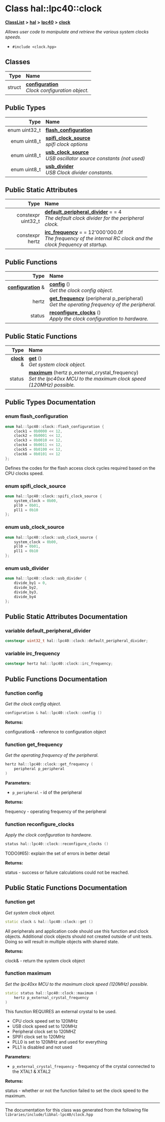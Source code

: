

# Class hal::lpc40::clock



[**ClassList**](annotated.md) **>** [**hal**](namespacehal.md) **>** [**lpc40**](namespacehal_1_1lpc40.md) **>** [**clock**](classhal_1_1lpc40_1_1clock.md)



_Allows user code to manipulate and retrieve the various system clocks speeds._ 

* `#include <clock.hpp>`















## Classes

| Type | Name |
| ---: | :--- |
| struct | [**configuration**](structhal_1_1lpc40_1_1clock_1_1configuration.md) <br>_Clock configuration object._  |


## Public Types

| Type | Name |
| ---: | :--- |
| enum uint32\_t | [**flash\_configuration**](#enum-flash_configuration)  <br> |
| enum uint8\_t | [**spifi\_clock\_source**](#enum-spifi_clock_source)  <br>_spifi clock options_  |
| enum uint8\_t | [**usb\_clock\_source**](#enum-usb_clock_source)  <br>_USB oscillator source constants (not used)_  |
| enum uint8\_t | [**usb\_divider**](#enum-usb_divider)  <br>_USB Clock divider constants._  |






## Public Static Attributes

| Type | Name |
| ---: | :--- |
|  constexpr uint32\_t | [**default\_peripheral\_divider**](#variable-default_peripheral_divider)   = = 4<br>_The default clock divider for the peripheral clock._  |
|  constexpr hertz | [**irc\_frequency**](#variable-irc_frequency)   = = 12'000'000.0f<br>_The frequency of the internal RC clock and the clock frequency at startup._  |














## Public Functions

| Type | Name |
| ---: | :--- |
|  [**configuration**](structhal_1_1lpc40_1_1clock_1_1configuration.md) & | [**config**](#function-config) () <br>_Get the clock config object._  |
|  hertz | [**get\_frequency**](#function-get_frequency) (peripheral p\_peripheral) <br>_Get the operating frequency of the peripheral._  |
|  status | [**reconfigure\_clocks**](#function-reconfigure_clocks) () <br>_Apply the clock configuration to hardware._  |


## Public Static Functions

| Type | Name |
| ---: | :--- |
|  [**clock**](classhal_1_1lpc40_1_1clock.md) & | [**get**](#function-get) () <br>_Get system clock object._  |
|  status | [**maximum**](#function-maximum) (hertz p\_external\_crystal\_frequency) <br>_Set the lpc40xx MCU to the maximum clock speed (120MHz) possible._  |


























## Public Types Documentation




### enum flash\_configuration 


```C++
enum hal::lpc40::clock::flash_configuration {
    clock1 = 0b0000 << 12,
    clock2 = 0b0001 << 12,
    clock3 = 0b0010 << 12,
    clock4 = 0b0011 << 12,
    clock5 = 0b0100 << 12,
    clock6 = 0b0101 << 12
};
```



Defines the codes for the flash access clock cycles required based on the CPU clocks speed. 


        



### enum spifi\_clock\_source 

```C++
enum hal::lpc40::clock::spifi_clock_source {
    system_clock = 0b00,
    pll0 = 0b01,
    pll1 = 0b10
};
```






### enum usb\_clock\_source 

```C++
enum hal::lpc40::clock::usb_clock_source {
    system_clock = 0b00,
    pll0 = 0b01,
    pll1 = 0b10
};
```






### enum usb\_divider 

```C++
enum hal::lpc40::clock::usb_divider {
    divide_by1 = 0,
    divide_by2,
    divide_by3,
    divide_by4
};
```



## Public Static Attributes Documentation




### variable default\_peripheral\_divider 

```C++
constexpr uint32_t hal::lpc40::clock::default_peripheral_divider;
```






### variable irc\_frequency 

```C++
constexpr hertz hal::lpc40::clock::irc_frequency;
```



## Public Functions Documentation




### function config 

_Get the clock config object._ 
```C++
configuration & hal::lpc40::clock::config () 
```





**Returns:**

configuration& - reference to configuration object 





        



### function get\_frequency 

_Get the operating frequency of the peripheral._ 
```C++
hertz hal::lpc40::clock::get_frequency (
    peripheral p_peripheral
) 
```





**Parameters:**


* `p_peripheral` - id of the peripheral 



**Returns:**

frequency - operating frequency of the peripheral 





        



### function reconfigure\_clocks 

_Apply the clock configuration to hardware._ 
```C++
status hal::lpc40::clock::reconfigure_clocks () 
```



TODO(#65): explain the set of errors in better detail




**Returns:**

status - success or failure calculations could not be reached. 





        
## Public Static Functions Documentation




### function get 

_Get system clock object._ 
```C++
static clock & hal::lpc40::clock::get () 
```



All peripherals and application code should use this function and clock objects. Additional clock objects should not created outside of unit tests. Doing so will result in multiple objects with shared state.




**Returns:**

clock& - return the system clock object 





        



### function maximum 

_Set the lpc40xx MCU to the maximum clock speed (120MHz) possible._ 
```C++
static status hal::lpc40::clock::maximum (
    hertz p_external_crystal_frequency
) 
```



This function REQUIRES an external crystal to be used.



* CPU clock speed set to 120MHz
* USB clock speed set to 120MHz
* Peripheral clock set to 120MHZ
* SPIFI clock set to 120MHz
* PLL0 is set to 120MHz and used for everything
* PLL1 is disabled and not used






**Parameters:**


* `p_external_crystal_frequency` - frequency of the crystal connected to the XTAL1 & XTAL2 



**Returns:**

status - whether or not the function failed to set the clock speed to the maximum. 





        

------------------------------
The documentation for this class was generated from the following file `libraries/include/libhal-lpc40/clock.hpp`

